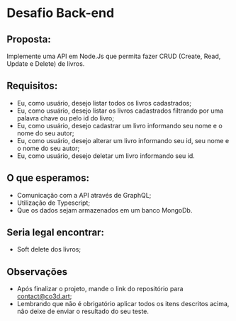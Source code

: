 # Desafio Back-end

## Proposta:

Implemente uma API em Node.Js que permita fazer CRUD (Create, Read, Update e Delete) de livros.

## Requisitos:

- Eu, como usuário, desejo listar todos os livros cadastrados;
- Eu, como usuário, desejo listar os livros cadastrados filtrando por uma palavra chave ou pelo id do livro;
- Eu, como usuário, desejo cadastrar um livro informando seu nome e o nome do seu autor;
- Eu, como usuário, desejo alterar um livro informando seu id, seu nome e o nome do seu autor;
- Eu, como usuário, desejo deletar um livro informando seu id.

## O que esperamos:

- Comunicação com a API através de GraphQL;
- Utilização de Typescript;
- Que os dados sejam armazenados em um banco MongoDb.

## Seria legal encontrar:

- Soft delete dos livros;

## Observações

- Após finalizar o projeto, mande o link do repositório para contact@co3d.art;
- Lembrando que não é obrigatório aplicar todos os itens descritos acima, não deixe de enviar o resultado do seu teste.
